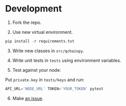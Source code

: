 # Development
1. Fork the repo.

2. Use new virtual environment.
```python
pip install -r requirements.txt
```

3. Write new classes in `src/qchainpy`.


4. Write unit tests in `tests` using environment variables.


5. Test against your node:

Put `private.key` in `tests/keys` and run:
```python
API_URL='NODE_URL' TOKEN='YOUR_TOKEN' pytest
```

6. Make [an issue](https://github.com/eblanium/qchainpy/issues).